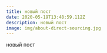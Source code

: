 ```yaml
---
title: новый пост
date: 2020-05-19T13:48:59.112Z
description: новый пост
image: img/about-direct-sourcing.jpg
---
```

новый пост